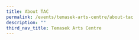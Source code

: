 ```yaml
---
title: About TAC
permalink: /events/temasek-arts-centre/about-tac
description: ""
third_nav_title: Temasek Arts Centre
---
```

